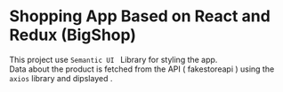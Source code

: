 
# Shopping App Based on React and Redux (BigShop)

This project use `Semantic UI ` Library for styling the app. \
Data about the product is fetched from the API ( fakestoreapi ) using the `axios` library and dipslayed .
